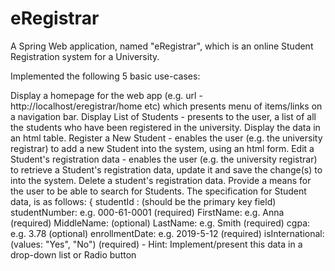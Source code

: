 # eRegistrar
A Spring Web application, named "eRegistrar", which is an online Student Registration system for a University.
 
Implemented the following 5 basic use-cases:
 
Display a homepage for the web app (e.g. url - http://localhost/eregistrar/home etc) which presents menu of items/links on a navigation bar.
Display List of Students - presents to the user, a list of all the students who have been registered in the university. Display the data in an html table.
Register a New Student - enables the user (e.g. the university registrar) to add a new Student into the system, using an html form.
Edit a Student's registration data - enables the user (e.g. the university registrar) to retrieve a Student's registration data, update it and save the change(s) to into the system.
Delete a student's registration data.
Provide a means for the user to be able to search for Students. 
The specification for Student data, is as follows:
{
   studentId : (should be the primary key field)
   studentNumber: e.g. 000-61-0001 (required)
   FirstName: e.g. Anna (required)
   MiddleName: (optional)
   LastName: e.g. Smith (required)
   cgpa: e.g. 3.78 (optional)
   enrollmentDate: e.g. 2019-5-12 (required)
   isInternational: (values: "Yes", "No") (required) - Hint: Implement/present this data in a drop-down list or Radio button
